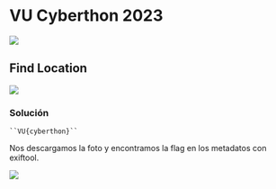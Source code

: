 # VU Cyberthon 2023
    
  

  ![](2023-02-25_141510.png)
  
## Find Location

    

   ![](2023-02-25_123150.png)





### Solución
    
    ``VU{cyberthon}``
   
  Nos descargamos la foto y encontramos la flag en los metadatos con exiftool.


![](2023-02-25_122928.png)
